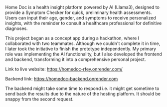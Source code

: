 Home Doc is a health insight platform powered by AI (Llama3), designed to provide a Symptom Checker for quick, preliminary health assessments. Users can input their age, gender, and symptoms to receive personalized insights, with the reminder to consult a healthcare professional for definitive diagnoses.

This project began as a concept app during a hackathon, where I collaborated with two teammates. Although we couldn't complete it in time, I later took the initiative to finish the prototype independently. My primary role was implementing the AI functionality, but I also developed the frontend and backend, transforming it into a comprehensive personal project.

Link to live website: https://homedoc-rfey.onrender.com/

Backend link: https://homedoc-backend.onrender.com

The backend might take some time to respond i.e. it might get sometime to send back the results due to the nature of the hosting platform. It should be snappy from the second request.
